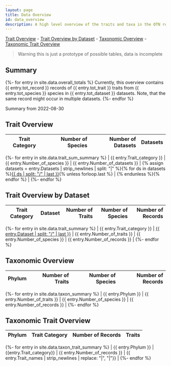 ```yaml
---
layout: page
title: Data Overview
id: data_overview
description: A high level overview of the traits and taxa in the OTN registry
---
```


<link rel="stylesheet" type="text/css" href="https://cdn.datatables.net/1.12.1/css/jquery.dataTables.css">
<script src="https://code.jquery.com/jquery-3.6.0.min.js" integrity="sha256-/xUj+3OJU5yExlq6GSYGSHk7tPXikynS7ogEvDej/m4=" crossorigin="anonymous"></script>
<script type="text/javascript" charset="utf8" src="https://cdn.datatables.net/1.12.1/js/jquery.dataTables.js"></script>
<script type="text/javascript">
$(document).ready( function () {
	$('div.table1-start').nextUntil('div.table1-end', 'table').DataTable({order: [[1, 'desc']],});
	$('div.table2-start').nextUntil('div.table2-end', 'table').DataTable({order: [[2, 'desc']],});
	$('div.table3-start').nextUntil('div.table3-end', 'table').DataTable({order: [[1, 'desc']],});
	$('div.table4-start').nextUntil('div.table4-end', 'table').DataTable({order: [[1, 'asc']],});
} );
</script>

[Trait Overview](#trait-overview) - [Trait Overview by Dataset](#trait-overview-by-dataset) - [Taxonomic Overview](#taxonomic-overview) - [Taxonomic Trait Overview](#taxonomic-trait-overview)

> Warning this is just a prototype of possible tables, data is incomplete

## Summary

{%- for entry in site.data.overall_totals %}
Currently, this overview contains {{ entry.tot_record }} records of {{ entry.tot_trait }} traits from {{ entry.tot_species }} species in {{ entry.tot_dataset }} datasets.
Note, that the same record might occur in multiple datasets.
{%- endfor %}

Summary from 2022-08-30

## Trait Overview

<div class="table1-start"></div>

|Trait Category| Number of Species |Number of Datasets|Datasets|
|---|--:|--:|---|
{%- for entry in site.data.trait_sum_summary %}
| {{ entry.Trait_category }} | {{ entry.Number_of_species }} | {{ entry.Number_of_datasets }} | {% assign datasets = entry.Datasets | strip_newlines | split: "|" %}{% for ds in datasets %}[{{ ds | split: "/" | last }}]({{ds}}){% unless forloop.last %} &#124; {% endunless %}{% endfor %} |
{%- endfor %}

<div class="table1-end"></div>

## Trait Overview by Dataset

<div class="table2-start"></div>

|Trait Category | Dataset | Number of Traits |Number of Species|Number of Records|
|---|---|--:|--:|--:|
{%- for entry in site.data.trait_summary %}
| {{ entry.Trait_category }} | [{{ entry.Dataset | split: "/" | last }}]({{entry.Dataset}}) | {{ entry.Number_of_traits }} | {{ entry.Number_of_species }} | {{ entry.Number_of_records }} |
{%- endfor %}

<div class="table2-end"></div>

## Taxonomic Overview

<div class="table3-start"></div>

|Phylum| Number of Traits |Number of Species|Number of Records|
|---|--:|--:|--:|
{%- for entry in site.data.taxon_summary %}
| {{ entry.Phylum }} | {{ entry.Number_of_traits }} | {{ entry.Number_of_species }} | {{ entry.Number_of_records }} |
{%- endfor %}

<div class="table3-end"></div>

## Taxonomic Trait Overview

<div class="table4-start"></div>

|Phylum| Trait Category | Number of Records| Traits |
|---|---|--:|---|
{%- for entry in site.data.taxon_trait_summary %}
| {{ entry.Phylum }} | {{entry.Trait_category}} | {{ entry.Number_of_records }} | {{ entry.Trait_names | strip_newlines | replace: "|", "&#124;"}} |
{%- endfor %}

<div class="table4-end"></div>
